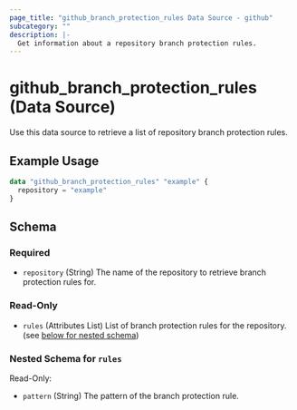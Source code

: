 ```yaml
---
page_title: "github_branch_protection_rules Data Source - github"
subcategory: ""
description: |-
  Get information about a repository branch protection rules.
---
```


# github_branch_protection_rules (Data Source)

Use this data source to retrieve a list of repository branch protection rules.

## Example Usage

```terraform
data "github_branch_protection_rules" "example" {
  repository = "example"
}
```

<!-- schema generated by tfplugindocs -->
## Schema

### Required

- `repository` (String) The name of the repository to retrieve branch protection rules for.

### Read-Only

- `rules` (Attributes List) List of branch protection rules for the repository. (see [below for nested schema](#nestedatt--rules))

<a id="nestedatt--rules"></a>
### Nested Schema for `rules`

Read-Only:

- `pattern` (String) The pattern of the branch protection rule.
